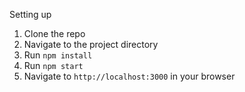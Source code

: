 Setting up
1. Clone the repo
2. Navigate to the project directory
3. Run `npm install`
4. Run `npm start`
5. Navigate to `http://localhost:3000` in your browser
